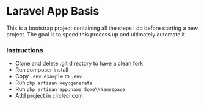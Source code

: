 # Laravel App Basis

This is a bootstrap project containing all the steps I do before starting a new project. 
The goal is to speed this process up and ultimately automate it.

### Instructions

- Clone and delete .git directory to have a clean fork
- Run composer install
- Copy `.env.example` to `.env`
- Run `php artisan key:generate`
- Run `php artisan app:name Some\\Namespace`
- Add project in circleci.com
